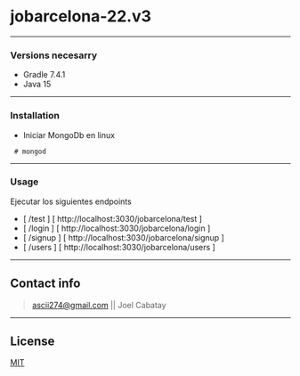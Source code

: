 # jobarcelona-22.v3

---
### Versions necesarry

- Gradle 7.4.1
- Java 15
---
### Installation

- Iniciar MongoDb en linux

```
 # mongod  
```
---
### Usage

Ejecutar los siguientes endpoints

- [ /test ]   [ http://localhost:3030/jobarcelona/test ] 
- [ /login ]  [ http://localhost:3030/jobarcelona/login ]
- [ /signup ] [ http://localhost:3030/jobarcelona/signup ] 
- [ /users ]  [ http://localhost:3030/jobarcelona/users ] 

---
## Contact info

> ascii274@gmail.com || Joel Cabatay
---
## License

[MIT](https://opensource.org/licenses/MIT)